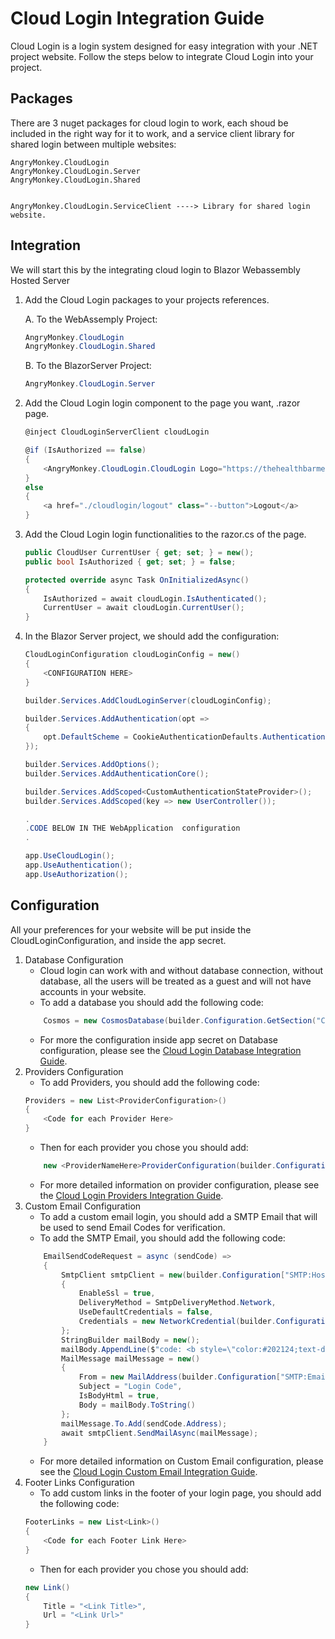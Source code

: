 # Cloud Login Integration Guide

Cloud Login is a login system designed for easy integration with your .NET project website. Follow the steps below to integrate Cloud Login into your project.

## Packages
There are 3 nuget packages for cloud login to work, each shoud be included in the right way for it to work, and a service client library for shared login between multiple websites:

    AngryMonkey.CloudLogin
    AngryMonkey.CloudLogin.Server
    AngryMonkey.CloudLogin.Shared

    
    AngryMonkey.CloudLogin.ServiceClient ----> Library for shared login website.



## Integration

We will start this by the integrating cloud login to Blazor Webassembly Hosted Server

1. Add the Cloud Login packages to your projects references.

    A. To the WebAssemply Project:
    ```csharp
    AngryMonkey.CloudLogin
    AngryMonkey.CloudLogin.Shared
    ```
    
    B. To the BlazorServer Project:
    ```csharp
    AngryMonkey.CloudLogin.Server
    ```

2. Add the Cloud Login login component to the page you want, .razor page. 

    ```csharp
    @inject CloudLoginServerClient cloudLogin

    @if (IsAuthorized == false)
    {
        <AngryMonkey.CloudLogin.CloudLogin Logo="https://thehealthbarme.com/img/logo.svg"/>
    }
    else
    {
        <a href="./cloudlogin/logout" class="--button">Logout</a>
    }
    ```

3. Add the Cloud Login login functionalities to the razor.cs of the page.

    ```csharp
    public CloudUser CurrentUser { get; set; } = new();
    public bool IsAuthorized { get; set; } = false;

    protected override async Task OnInitializedAsync()
    {
        IsAuthorized = await cloudLogin.IsAuthenticated();
        CurrentUser = await cloudLogin.CurrentUser();
    }
    ```

4. In the Blazor Server project, we should add the configuration:

    ```csharp
    CloudLoginConfiguration cloudLoginConfig = new()
    {
        <CONFIGURATION HERE>
    }

    builder.Services.AddCloudLoginServer(cloudLoginConfig);

    builder.Services.AddAuthentication(opt =>
    {
        opt.DefaultScheme = CookieAuthenticationDefaults.AuthenticationScheme;
    });

    builder.Services.AddOptions();
    builder.Services.AddAuthenticationCore();

    builder.Services.AddScoped<CustomAuthenticationStateProvider>();
    builder.Services.AddScoped(key => new UserController());

    .
    .CODE BELOW IN THE WebApplication  configuration
    .

    app.UseCloudLogin();
    app.UseAuthentication();
    app.UseAuthorization();

    ```

## Configuration
All your preferences for your website will be put inside the CloudLoginConfiguration, and inside the app secret.
1. Database Configuration
    - Cloud login can work with and without database connection, without database, all the users will be treated as a guest and will not have accounts in your website.
    - To add a database you should add the following code:
    ```csharp
        Cosmos = new CosmosDatabase(builder.Configuration.GetSection("Cosmos")),
    ```
    - For more the configuration inside app secret on Database configuration, please see the [Cloud Login Database Integration Guide](cosmosdatabase.md).
2. Providers Configuration
    - To add Providers, you should add the following code:
    ```csharp
    Providers = new List<ProviderConfiguration>()
    {
        <Code for each Provider Here>
    }
    ```
    - Then for each provider you chose you should add:
    ```csharp
        new <ProviderNameHere>ProviderConfiguration(builder.Configuration.GetSection("<ProviderNameHere>"))
    ```
    - For more detailed information on provider configuration, please see the [Cloud Login Providers Integration Guide](providers.md).
3. Custom Email Configuration
    - To add a custom email login, you should add a SMTP Email that will be used to send Email Codes for verification.
    - To add the SMTP Email, you should add the following code:
    ```csharp
        EmailSendCodeRequest = async (sendCode) =>
        {
            SmtpClient smtpClient = new(builder.Configuration["SMTP:Host"], int.Parse(builder.Configuration["SMTP:Port"]))
            {
                EnableSsl = true,
                DeliveryMethod = SmtpDeliveryMethod.Network,
                UseDefaultCredentials = false,
                Credentials = new NetworkCredential(builder.Configuration["SMTP:Email"], builder.Configuration["SMTP:Password"])
            };
            StringBuilder mailBody = new();
            mailBody.AppendLine($"code: <b style=\"color:#202124;text-decoration:none\">{sendCode.Code}</b> <br />");
            MailMessage mailMessage = new()
            {
                From = new MailAddress(builder.Configuration["SMTP:Email"], "Cloud Login"),
                Subject = "Login Code",
                IsBodyHtml = true,
                Body = mailBody.ToString()
            };
            mailMessage.To.Add(sendCode.Address);
            await smtpClient.SendMailAsync(mailMessage);
        }
    ```
    - For more detailed information on Custom Email configuration, please see the [Cloud Login Custom Email Integration Guide](customemail.md).
4. Footer Links Configuration
    - To add custom links in the footer of your login page, you should add the following code:
    ```csharp
    FooterLinks = new List<Link>()
    {
        <Code for each Footer Link Here>
    }
    ```
    - Then for each provider you chose you should add:
    ```csharp
    new Link()
    {
        Title = "<Link Title>",
        Url = "<Link Url>"
    }
    ```

